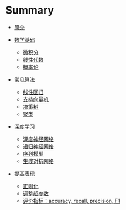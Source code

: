 # Summary

* [简介](README.md)
* [数学基础](part1/README.md)

  * [微积分](part1/calculus.md)
  * [线性代数](part1/linearAlgebra.md)
  * [概率论](part1/probability.md)
* [常见算法](part2/README.md)

  * [线性回归](part2/linearRegression.md)
  * [支持向量机](part2/svm.md)
  * [决策树](part2/tree.md)
  * [聚类](part2/cluster.md)
* [深度学习](part3/README.md)

  * [深度神经网络](part3/neuralNetwork.md)
  * [递归神经网络](part3/convNetwork.md)
  * [序列模型](part3/SequenceModel.md)
  * [生成对抗网络](part3/gan.md)
  
* [提高表现](part4/README.md)
  * [正则化]()
  * [调整超参数]()
  * [评价指标：accuracy, recall, precision, F1](part4/score.md)